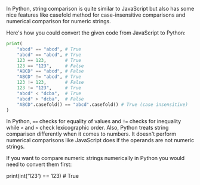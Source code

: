 In Python, string comparison is quite similar to JavaScript but also has some nice features like casefold method for case-insensitive comparisons and numerical comparison for numeric strings. 

Here's how you could convert the given code from JavaScript to Python:
```python
print(
    "abcd" == "abcd", # True
    "abcd" == "abcd", # True
    123 == 123,       # True
    123 == "123",     # False
    "ABCD" == "abcd", # False
    "ABCD" != "abcd", # True
    123 != 123,       # False
    123 != "123",     # True
    "abcd" < "dcba",  # True
    "abcd" > "dcba",  # False
    "ABCD".casefold() == "abcd".casefold() # True (case insensitive)
)
```

In Python, `==` checks for equality of values and `!=` checks for inequality while `<` and `>` check lexicographic order. Also, Python treats string comparison differently when it comes to numbers. It doesn't perform numerical comparisons like JavaScript does if the operands are not numeric strings.

If you want to compare numeric strings numerically in Python you would need to convert them first:

print(int('123') == 123) # True

